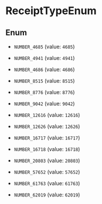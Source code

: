 

# ReceiptTypeEnum

## Enum


* `NUMBER_4685` (value: `4685`)

* `NUMBER_4941` (value: `4941`)

* `NUMBER_4686` (value: `4686`)

* `NUMBER_8515` (value: `8515`)

* `NUMBER_8776` (value: `8776`)

* `NUMBER_9042` (value: `9042`)

* `NUMBER_12616` (value: `12616`)

* `NUMBER_12626` (value: `12626`)

* `NUMBER_16717` (value: `16717`)

* `NUMBER_16718` (value: `16718`)

* `NUMBER_20803` (value: `20803`)

* `NUMBER_57652` (value: `57652`)

* `NUMBER_61763` (value: `61763`)

* `NUMBER_62019` (value: `62019`)



